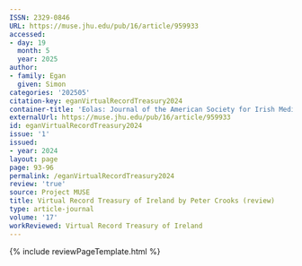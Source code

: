 ```yaml
---
ISSN: 2329-0846
URL: https://muse.jhu.edu/pub/16/article/959933
accessed:
- day: 19
  month: 5
  year: 2025
author:
- family: Egan
  given: Simon
categories: '202505'
citation-key: eganVirtualRecordTreasury2024
container-title: 'Eolas: Journal of the American Society for Irish Medieval Studies'
externalUrl: https://muse.jhu.edu/pub/16/article/959933
id: eganVirtualRecordTreasury2024
issue: '1'
issued:
- year: 2024
layout: page
page: 93-96
permalink: /eganVirtualRecordTreasury2024
review: 'true'
source: Project MUSE
title: Virtual Record Treasury of Ireland by Peter Crooks (review)
type: article-journal
volume: '17'
workReviewed: Virtual Record Treasury of Ireland
---
```

{% include reviewPageTemplate.html %}